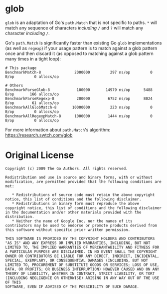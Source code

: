 # glob

`glob` is an adaptation of Go's `path.Match` that is not specific to paths. `*`
will match any sequence of characters _including_ `/` and `?` will match any
character _including_ `/`.

Go's `path.Match` is significantly faster than existing Go `glob`
implementations (as well as `regexp`) if your usage pattern is to match against
a glob pattern once and then discard it (as opposed to matching against a glob
pattern many times in a tight loop):

```
# This package
BenchmarkMatch-8               2000000         297 ns/op         0 B/op         0 allocs/op

# Others
BenchmarkParseGlob-8            100000       14979 ns/op      5488 B/op       166 allocs/op
BenchmarkParseRegexp-8          200000        6752 ns/op      8024 B/op        61 allocs/op
BenchmarkAllGlobMatch-8       10000000         223 ns/op         0 B/op         0 allocs/op
BenchmarkAllRegexpMatch-8      1000000        1444 ns/op         0 B/op         0 allocs/op
```

For more information about `path.Match`'s algorithm: https://research.swtch.com/glob

# Original License

```
Copyright (c) 2009 The Go Authors. All rights reserved.

Redistribution and use in source and binary forms, with or without
modification, are permitted provided that the following conditions are
met:

   * Redistributions of source code must retain the above copyright
notice, this list of conditions and the following disclaimer.
   * Redistributions in binary form must reproduce the above
copyright notice, this list of conditions and the following disclaimer
in the documentation and/or other materials provided with the
distribution.
   * Neither the name of Google Inc. nor the names of its
contributors may be used to endorse or promote products derived from
this software without specific prior written permission.

THIS SOFTWARE IS PROVIDED BY THE COPYRIGHT HOLDERS AND CONTRIBUTORS
"AS IS" AND ANY EXPRESS OR IMPLIED WARRANTIES, INCLUDING, BUT NOT
LIMITED TO, THE IMPLIED WARRANTIES OF MERCHANTABILITY AND FITNESS FOR
A PARTICULAR PURPOSE ARE DISCLAIMED. IN NO EVENT SHALL THE COPYRIGHT
OWNER OR CONTRIBUTORS BE LIABLE FOR ANY DIRECT, INDIRECT, INCIDENTAL,
SPECIAL, EXEMPLARY, OR CONSEQUENTIAL DAMAGES (INCLUDING, BUT NOT
LIMITED TO, PROCUREMENT OF SUBSTITUTE GOODS OR SERVICES; LOSS OF USE,
DATA, OR PROFITS; OR BUSINESS INTERRUPTION) HOWEVER CAUSED AND ON ANY
THEORY OF LIABILITY, WHETHER IN CONTRACT, STRICT LIABILITY, OR TORT
(INCLUDING NEGLIGENCE OR OTHERWISE) ARISING IN ANY WAY OUT OF THE USE OF THIS
SOFTWARE, EVEN IF ADVISED OF THE POSSIBILITY OF SUCH DAMAGE.
```
